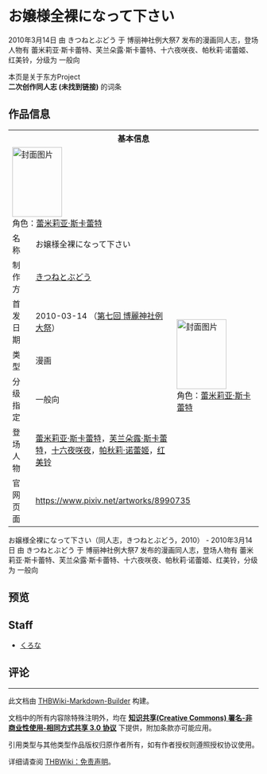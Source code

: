 # お嬢様全裸になって下さい

<!-- source html: G:\repos\THBWiki-Markdown-Builder\THBWikiMarkdown\Temp\main\1\1a\ns0%3A%E3%81%8A%E5%AC%A2%E6%A7%98%E5%85%A8%E8%A3%B8%E3%81%AB%E3%81%AA%E3%81%A3%E3%81%A6%E4%B8%8B%E3%81%95%E3%81%84.html -->

2010年3月14日 由 きつねとぶどう 于 博丽神社例大祭7 发布的漫画同人志，登场人物有 蕾米莉亚·斯卡蕾特、芙兰朵露·斯卡蕾特、十六夜咲夜、帕秋莉·诺蕾姬、红美铃，分级为 一般向

本页是关于东方Project  
 **二次创作同人志 (未找到链接)** 的词条
## 作品信息

<table><tbody><tr><th colspan="3">基本信息</th></tr><tr><td class="cover-artwork-mobile" colspan="2"><a href="./文件-お嬢様全裸になって下さい封面.jpg.md" class="image" title="封面图片"><img alt="封面图片" src="https://upload.thwiki.cc/thumb/4/48/%E3%81%8A%E5%AC%A2%E6%A7%98%E5%85%A8%E8%A3%B8%E3%81%AB%E3%81%AA%E3%81%A3%E3%81%A6%E4%B8%8B%E3%81%95%E3%81%84%E5%B0%81%E9%9D%A2.jpg/100px-%E3%81%8A%E5%AC%A2%E6%A7%98%E5%85%A8%E8%A3%B8%E3%81%AB%E3%81%AA%E3%81%A3%E3%81%A6%E4%B8%8B%E3%81%95%E3%81%84%E5%B0%81%E9%9D%A2.jpg" decoding="async" loading="lazy" width="100" height="140" srcset="https://upload.thwiki.cc/thumb/4/48/%E3%81%8A%E5%AC%A2%E6%A7%98%E5%85%A8%E8%A3%B8%E3%81%AB%E3%81%AA%E3%81%A3%E3%81%A6%E4%B8%8B%E3%81%95%E3%81%84%E5%B0%81%E9%9D%A2.jpg/150px-%E3%81%8A%E5%AC%A2%E6%A7%98%E5%85%A8%E8%A3%B8%E3%81%AB%E3%81%AA%E3%81%A3%E3%81%A6%E4%B8%8B%E3%81%95%E3%81%84%E5%B0%81%E9%9D%A2.jpg 1.5x, https://upload.thwiki.cc/thumb/4/48/%E3%81%8A%E5%AC%A2%E6%A7%98%E5%85%A8%E8%A3%B8%E3%81%AB%E3%81%AA%E3%81%A3%E3%81%A6%E4%B8%8B%E3%81%95%E3%81%84%E5%B0%81%E9%9D%A2.jpg/200px-%E3%81%8A%E5%AC%A2%E6%A7%98%E5%85%A8%E8%A3%B8%E3%81%AB%E3%81%AA%E3%81%A3%E3%81%A6%E4%B8%8B%E3%81%95%E3%81%84%E5%B0%81%E9%9D%A2.jpg 2x" data-file-width="501" data-file-height="700"></a><div class="cover-char">角色：<a href="./蕾米莉亚·斯卡蕾特.md" title="蕾米莉亚·斯卡蕾特">蕾米莉亚·斯卡蕾特</a></div></td>
</tr><tr><td class="label">名称</td><td colspan="2"> お嬢様全裸になって下さい </td></tr><tr><td class="label">制作方</td><td><a href="./きつねとぶどう.md" title="きつねとぶどう">きつねとぶどう</a></td><td class="cover-artwork" rowspan="5" style="min-width:140px;"><a href="./文件-お嬢様全裸になって下さい封面.jpg.md" class="image" title="封面图片"><img alt="封面图片" src="https://upload.thwiki.cc/thumb/4/48/%E3%81%8A%E5%AC%A2%E6%A7%98%E5%85%A8%E8%A3%B8%E3%81%AB%E3%81%AA%E3%81%A3%E3%81%A6%E4%B8%8B%E3%81%95%E3%81%84%E5%B0%81%E9%9D%A2.jpg/100px-%E3%81%8A%E5%AC%A2%E6%A7%98%E5%85%A8%E8%A3%B8%E3%81%AB%E3%81%AA%E3%81%A3%E3%81%A6%E4%B8%8B%E3%81%95%E3%81%84%E5%B0%81%E9%9D%A2.jpg" decoding="async" loading="lazy" width="100" height="140" srcset="https://upload.thwiki.cc/thumb/4/48/%E3%81%8A%E5%AC%A2%E6%A7%98%E5%85%A8%E8%A3%B8%E3%81%AB%E3%81%AA%E3%81%A3%E3%81%A6%E4%B8%8B%E3%81%95%E3%81%84%E5%B0%81%E9%9D%A2.jpg/150px-%E3%81%8A%E5%AC%A2%E6%A7%98%E5%85%A8%E8%A3%B8%E3%81%AB%E3%81%AA%E3%81%A3%E3%81%A6%E4%B8%8B%E3%81%95%E3%81%84%E5%B0%81%E9%9D%A2.jpg 1.5x, https://upload.thwiki.cc/thumb/4/48/%E3%81%8A%E5%AC%A2%E6%A7%98%E5%85%A8%E8%A3%B8%E3%81%AB%E3%81%AA%E3%81%A3%E3%81%A6%E4%B8%8B%E3%81%95%E3%81%84%E5%B0%81%E9%9D%A2.jpg/200px-%E3%81%8A%E5%AC%A2%E6%A7%98%E5%85%A8%E8%A3%B8%E3%81%AB%E3%81%AA%E3%81%A3%E3%81%A6%E4%B8%8B%E3%81%95%E3%81%84%E5%B0%81%E9%9D%A2.jpg 2x" data-file-width="501" data-file-height="700"></a><div class="cover-char">角色：<a href="./蕾米莉亚·斯卡蕾特.md" title="蕾米莉亚·斯卡蕾特">蕾米莉亚·斯卡蕾特</a></div></td>
</tr><tr><td class="label">首发日期</td><td>2010-03-14&#160;（<a href="/展会作品列表?e=%E5%8D%9A%E4%B8%BD%E7%A5%9E%E7%A4%BE%E4%BE%8B%E5%A4%A7%E7%A5%AD%237">第七回 博麗神社例大祭</a>）</td></tr><tr><td class="label">类型</td><td>漫画</td></tr><tr><td class="label">分级指定</td><td>一般向</td></tr><tr><td class="label">登场人物</td><td><a href="./蕾米莉亚·斯卡蕾特.md" title="蕾米莉亚·斯卡蕾特">蕾米莉亚·斯卡蕾特</a>，<a href="./芙兰朵露·斯卡蕾特.md" title="芙兰朵露·斯卡蕾特">芙兰朵露·斯卡蕾特</a>，<a href="/%E5%8D%81%E5%85%AD%E5%A4%9C%E5%92%B2%E5%A4%9C" title="十六夜咲夜">十六夜咲夜</a>，<a href="./帕秋莉·诺蕾姬.md" title="帕秋莉·诺蕾姬">帕秋莉·诺蕾姬</a>，<a href="./红美铃.md" title="红美铃">红美铃</a></td></tr>
<tr><td class="label">官网页面</td><td colspan="2"><a rel="nofollow" class="external free" href="https://www.pixiv.net/artworks/8990735">https://www.pixiv.net/artworks/8990735</a></td></tr></tbody></table>

お嬢様全裸になって下さい（同人志，きつねとぶどう，2010） - 2010年3月14日 由 きつねとぶどう 于 博丽神社例大祭7 发布的漫画同人志，登场人物有 蕾米莉亚·斯卡蕾特、芙兰朵露·斯卡蕾特、十六夜咲夜、帕秋莉·诺蕾姬、红美铃，分级为 一般向
## 预览
## Staff
- [くろな](./くろな.md)

## 评论




---

此文档由 [THBWiki-Markdown-Builder](https://github.com/Delsin-Yu/THBWiki-Markdown-Builder) 构建。

文档中的所有内容除特殊注明外，均在 [**知识共享(Creative Commons) 署名-非商业性使用-相同方式共享 3.0 协议**](https://creativecommons.org/licenses/by-sa/3.0/deed.zh-hans) 下提供，附加条款亦可能应用。

引用类型与其他类型作品版权归原作者所有，如有作者授权则遵照授权协议使用。

详细请查阅 [THBWiki：免责声明](https://thbwiki.cc/THBWiki:%E5%85%8D%E8%B4%A3%E5%A3%B0%E6%98%8E)。

